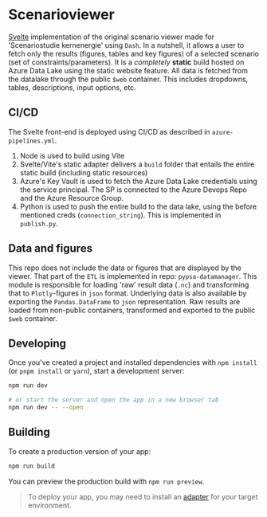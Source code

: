 # Scenarioviewer

[Svelte](https://svelte.dev/) implementation of the original scenario viewer made for 'Scenariostudie kernenergie' using `Dash`. In a nutshell, it allows a user to fetch only the results (figures, tables and key figures) of a selected scenario (set of constraints/parameters). It is a *completely* **static** build hosted on Azure Data Lake using the static website feature. All data is fetched from the datalake through the public `$web` container. This includes dropdowns, tables, descriptions, input options, etc. 

## CI/CD
The Svelte front-end is deployed using CI/CD as described in `azure-pipelines.yml`. 
1. Node is used to build using Vite
2. Svelte/Vite's static adapter delivers a `build` folder that entails the entire static build (including static resources)
3. Azure's Key Vault is used to fetch the Azure Data Lake credentials using the service principal. The SP is connected to the Azure Devops Repo and the Azure Resource Group. 
4. Python is used to push the entire build to the data lake, using the before mentioned creds (`connection_string`). This is implemented in `publish.py`.

## Data and figures
This repo does not include the data or figures that are displayed by the viewer. That part of the `ETL` is implemented in repo: `pypsa-datamanager`. This module is responsible for loading 'raw' result data (`.nc`) and transforming that to `Plotly`-figures in `json` format. Underlying data is also available by exporting the `Pandas.DataFrame` to `json` representation. Raw results are loaded from non-public containers, transformed and exported to the public `$web` container.


## Developing

Once you've created a project and installed dependencies with `npm install` (or `pnpm install` or `yarn`), start a development server:

```bash
npm run dev

# or start the server and open the app in a new browser tab
npm run dev -- --open
```

## Building

To create a production version of your app:

```bash
npm run build
```

You can preview the production build with `npm run preview`.

> To deploy your app, you may need to install an [adapter](https://kit.svelte.dev/docs/adapters) for your target environment.
